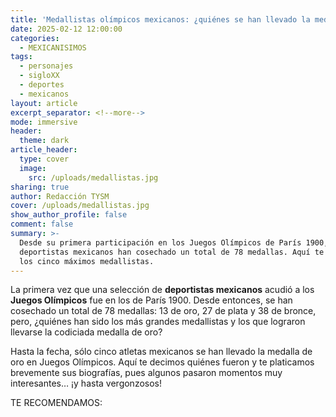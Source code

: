 ```yaml
---
title: 'Medallistas olímpicos mexicanos: ¿quiénes se han llevado la medalla de oro?'
date: 2025-02-12 12:00:00
categories:
  - MEXICANISIMOS
tags:
  - personajes
  - sigloXX
  - deportes
  - mexicanos
layout: article
excerpt_separator: <!--more-->
mode: immersive
header:
  theme: dark
article_header:
  type: cover
  image:
    src: /uploads/medallistas.jpg
sharing: true
author: Redacción TYSM
cover: /uploads/medallistas.jpg
show_author_profile: false
comment: false
summary: >-
  Desde su primera participación en los Juegos Olímpicos de París 1900, los
  deportistas mexicanos han cosechado un total de 78 medallas. Aquí te decimos a
  los cinco máximos medallistas.
---
```

La primera vez que una selección de **deportistas mexicanos** acudió a los **Juegos Olímpicos** fue en los de París 1900. Desde entonces, se han cosechado un total de 78 medallas: 13 de oro, 27 de plata y 38 de bronce, pero, ¿quiénes han sido los más grandes medallistas y los que lograron llevarse la codiciada medalla de oro?

Hasta la fecha, sólo cinco atletas mexicanos se han llevado la medalla de oro en Juegos Olímpicos. Aquí te decimos quiénes fueron y te platicamos brevemente sus biografías, pues algunos pasaron momentos muy interesantes… ¡y hasta vergonzosos!

TE RECOMENDAMOS: